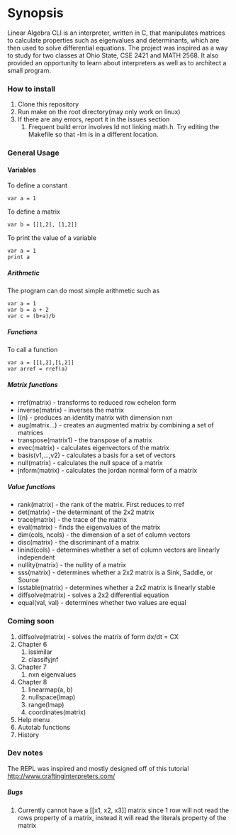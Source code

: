 # Synopsis
Linear Algebra CLI is an interpreter, written in C, that manipulates matrices to calculate properties such as eigenvalues and determinants, which are then used to solve differential equations. The project was inspired as a way to study for two classes at Ohio State, CSE 2421 and MATH 2568. It also provided an opportunity to learn about interpreters as well as to architect a small program.

### How to install
1. Clone this repository
1. Run make on the root directory(may only work on linux)
1. If there are any errors, report it in the issues section
    1. Frequent build error involves ld not linking math.h. Try editing the Makefile so that -lm is in a different location.

### General Usage
#### Variables
To define a constant  
```
var a = 1
```  
To define a matrix
```
var b = [[1,2], [1,2]]
```  

To print the value of a variable
```
var a = 1
print a
```

##### Arithmetic
The program can do most simple arithmetic such as
```
var a = 1
var b = a + 2
var c = (b+a)/b
```

##### Functions
To call a function  
```
var a = [[1,2],[1,2]]
var arref = rref(a)
```

##### Matrix functions
* rref(matrix) - transforms to reduced row echelon form
* inverse(matrix) - inverses the matrix
* I(n) - produces an identity matrix with dimension nxn
* aug(matrix...) - creates an augmented matrix by combining a set of matrices
* transpose(matrix1) - the transpose of a matrix
* evec(matrix) - calculates eigenvectors of the matrix
* basis(v1,...,v2) - calculates a basis for a set of vectors
* null(matrix) - calculates the null space of a matrix
* jnform(matrix) - calculates the jordan normal form of a matrix

##### Value functions
* rank(matrix) - the rank of the matrix. First reduces to rref
* det(matrix) - the determinant of the 2x2 matrix
* trace(matrix) - the trace of the matrix
* eval(matrix) - finds the eigenvalues of the matrix
* dim(cols, ncols) - the dimension of a set of column vectors
* disc(matrix) - the discriminant of a matrix
* linind(cols) - determines whether a set of column vectors are linearly independent
* nullity(matrix) - the nullity of a matrix
* sss(matrix) - determines whether a 2x2 matrix is a Sink, Saddle, or Source
* isstable(matrix) - determines whether a 2x2 matrix is linearly stable
* diffsolve(matrix) - solves a 2x2 differential equation
* equal(val, val) - determines whether two values are equal


### Coming soon
1. diffsolve(matrix) - solves the matrix of form dx/dt = CX
1. Chapter 6
    1. issimilar
    1. classifyjnf
1. Chapter 7
    1. nxn eigenvalues
1. Chapter 8
    1. linearmap(a, b)
    1. nullspace(lmap)
    1. range(lmap)
    1. coordinates(matrix)
1. Help menu
1. Autotab functions
1. History

### Dev notes
The REPL was inspired and mostly designed off of this tutorial
http://www.craftinginterpreters.com/

##### Bugs
1. Currently cannot have a [[x1, x2, x3]] matrix since 1 row will not read the rows property of a matrix, instead it will read the literals property of the matrix
